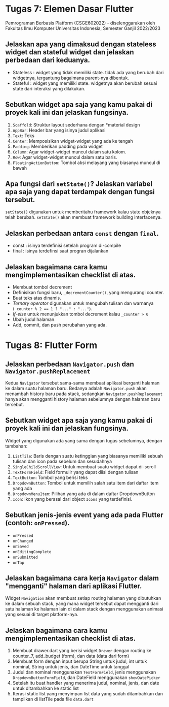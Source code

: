 # Tugas 7: Elemen Dasar Flutter

Pemrograman Berbasis Platform (CSGE602022) - diselenggarakan oleh Fakultas Ilmu Komputer Universitas Indonesia, Semester Ganjil 2022/2023

## Jelaskan apa yang dimaksud dengan stateless widget dan stateful widget dan jelaskan perbedaan dari keduanya.

- Stateless : widget yang tidak memiliki state. tidak ada yang berubah dari widgetnya, tergantung bagaimana parent-nya dibentuk.
- Stateful : widget yang memiliki state. widgetnya akan berubah sesuai state dari interaksi yang dilakukan.

## Sebutkan widget apa saja yang kamu pakai di proyek kali ini dan jelaskan fungsinya.

1. `Scaffold`: Struktur layout sederhana dengan *material design
2. `AppBar`: Header bar yang isinya judul aplikasi
3. `Text`: Teks
4. `Center`: Memposisikan widget-widget yang ada ke tengah
5. `Padding`: Memberikan padding pada widget
6. `Column`: Agar widget-widget muncul dalam satu kolom.
7. `Row`: Agar widget-widget muncul dalam satu baris.
8. `FloatingActionButton`: Tombol aksi melayang yang biasanya muncul di bawah

## Apa fungsi dari `setState()`? Jelaskan variabel apa saja yang dapat terdampak dengan fungsi tersebut.

`setState()` digunakan untuk memberitahu framework kalau state objeknya telah berubah. `setState()` akan membuat framework building interfacenya.

## Jelaskan perbedaan antara `const` dengan `final`.
- const : isinya terdefinisi setelah program di-compile
- final : isinya terdefinsi saat progran dijalankan

## Jelaskan bagaimana cara kamu mengimplementasikan checklist di atas.
- Membuat tombol decrement
- Definisikan fungsi baru, `_decrementCounter()`, yang mengurangi counter.
- Buat teks atas dinamis.
- *Ternary operator* digunakan untuk mengubah tulisan dan warnanya (`_counter % 2 == 1 ? "..." : "..."`).
- *If-else* untuk menunjukkan tombol decrement kalau `_counter > 0`
- Ubah judul halaman.
- Add, commit, dan push perubahan yang ada.

# Tugas 8: Flutter Form

## Jelaskan perbedaan `Navigator.push` dan `Navigator.pushReplacement`
Kedua `Navigator` tersebut sama-sama membuat aplikasi berganti halaman ke dalam suatu halaman baru. Bedanya adalah `Navigator.push` akan menambah history baru pada stack, sedangkan `Navigator.pushReplacement` hanya akan mengganti history halaman sebelumnya dengan halaman baru tersebut.

## Sebutkan widget apa saja yang kamu pakai di proyek kali ini dan jelaskan fungsinya.
Widget yang digunakan ada yang sama dengan tugas sebelumnya, dengan tambahan:
1. `ListTile`: Baris dengan suatu ketinggian yang biasanya memiliki sebuah tulisan dan icon pada sebelum dan sesudahnya
2. `SingleChildScrollView`: Untuk membuat suatu widget dapat di-scroll
3. `TextFormField`: Field formulir yang dapat diisi dengan tulisan
4. `TextButton`: Tombol yang berisi teks
5. `DropdownButton`: Tombol untuk memilih salah satu item dari daftar item yang ada
6. `DropdownMenuItem`: Pilihan yang ada di dalam daftar DropdownButton
7. `Icon`: Ikon yang berasal dari object `Icons` yang terdefinisi.

## Sebutkan jenis-jenis event yang ada pada Flutter (contoh: `onPressed`).
- `onPressed`
- `onChanged`
- `onSaved`
- `onEditingComplete`
- `onSubmitted`
- `onTap`

## Jelaskan bagaimana cara kerja `Navigator` dalam "mengganti" halaman dari aplikasi Flutter.
Widget `Navigation` akan membuat setiap routing halaman yang dibutuhkan ke dalam sebuah stack, yang mana widget tersebut dapat mengganti dari satu halaman ke halaman lain di dalam stack dengan menggunakan animasi yang sesuai di target platform-nya.


## Jelaskan bagaimana cara kamu mengimplementasikan checklist di atas.
1. Membuat drawer.dart yang berisi widget `Drawer` dengan routing ke counter_7, add_budget (form), dan data (data dari form)
2. Membuat form dengan input berupa String untuk judul, int untuk nominal, String untuk jenis, dan DateTime untuk tanggal
3. Judul dan nominal menggunakan `TextFormField`, jenis menggunakan `DropdownButtonFormField`, dan DateField menggunakan `showDatePicker`
4. Setelah itu buat handler yang menerima judul, nominal, jenis, dan date untuk ditambahkan ke static list
6. Iterasi static list yang menyimpan list data yang sudah ditambahkan dan tampilkan di listTile pada file `data.dart`


